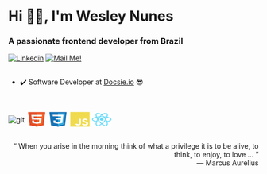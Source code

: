 # Hi 👋🏿, I'm Wesley Nunes
### A passionate frontend developer from Brazil  
  
[![Linkedin](https://img.shields.io/badge/-Connect-blue?style=flat-square&logo=Linkedin&logoColor=white&link=https://www.linkedin.com/in/dev-wesley-nunes/)](https://www.linkedin.com/in/dev-wesley-nunes/)
[![Mail Me!](https://img.shields.io/badge/-Contact%20Me!-c14438?style=flat-square&logo=Gmail&logoColor=white&link=mailto:wesnmonteiro@gmail.com)](mailto:wesnmonteiro@gmail.com)
##

- ✔️ Software Developer at [Docsie.io](https://www.docsie.io/) 😎

##

<div style="display: inline_block"><br>  
  <img align="center" alt="git" height="30" width="40" src="https://www.vectorlogo.zone/logos/git-scm/git-scm-icon.svg" />
  <img align="center" alt="html" height="30" width="40" src="https://raw.githubusercontent.com/devicons/devicon/master/icons/html5/html5-original.svg" />
  <img align="center" alt="css" height="30" width="40" src="https://raw.githubusercontent.com/devicons/devicon/master/icons/css3/css3-original.svg" />  
  <img align="center" alt="javascript" height="30" width="40" src="https://raw.githubusercontent.com/devicons/devicon/master/icons/javascript/javascript-plain.svg" />
  <img align="center" alt="react" height="30" width="40" src="https://raw.githubusercontent.com/devicons/devicon/master/icons/react/react-original.svg" /> 
</div>


##

<p text align="right">
<q> When you arise in the morning think of what a privilege it is to be alive, to think, to enjoy, to love ... </q>
  <br>
― Marcus Aurelius</p>
